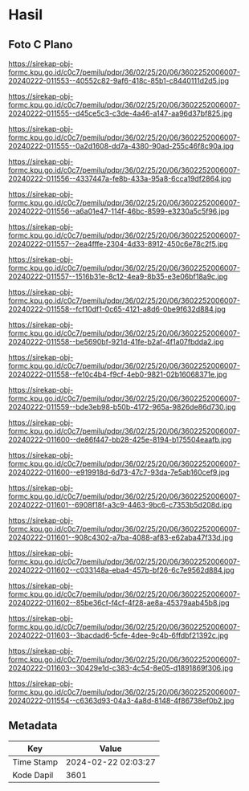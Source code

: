 # Hasil

## Foto C Plano

https://sirekap-obj-formc.kpu.go.id/c0c7/pemilu/pdpr/36/02/25/20/06/3602252006007-20240222-011553--40552c82-9af6-418c-85b1-c8440111d2d5.jpg

https://sirekap-obj-formc.kpu.go.id/c0c7/pemilu/pdpr/36/02/25/20/06/3602252006007-20240222-011555--d45ce5c3-c3de-4a46-a147-aa96d37bf825.jpg

https://sirekap-obj-formc.kpu.go.id/c0c7/pemilu/pdpr/36/02/25/20/06/3602252006007-20240222-011555--0a2d1608-dd7a-4380-90ad-255c46f8c90a.jpg

https://sirekap-obj-formc.kpu.go.id/c0c7/pemilu/pdpr/36/02/25/20/06/3602252006007-20240222-011556--4337447a-fe8b-433a-95a8-6cca19df2864.jpg

https://sirekap-obj-formc.kpu.go.id/c0c7/pemilu/pdpr/36/02/25/20/06/3602252006007-20240222-011556--a6a01e47-114f-46bc-8599-e3230a5c5f96.jpg

https://sirekap-obj-formc.kpu.go.id/c0c7/pemilu/pdpr/36/02/25/20/06/3602252006007-20240222-011557--2ea4fffe-2304-4d33-8912-450c6e78c2f5.jpg

https://sirekap-obj-formc.kpu.go.id/c0c7/pemilu/pdpr/36/02/25/20/06/3602252006007-20240222-011557--1516b31e-8c12-4ea9-8b35-e3e06bf18a9c.jpg

https://sirekap-obj-formc.kpu.go.id/c0c7/pemilu/pdpr/36/02/25/20/06/3602252006007-20240222-011558--fcf10df1-0c65-4121-a8d6-0be9f632d884.jpg

https://sirekap-obj-formc.kpu.go.id/c0c7/pemilu/pdpr/36/02/25/20/06/3602252006007-20240222-011558--be5690bf-921d-41fe-b2af-4f1a07fbdda2.jpg

https://sirekap-obj-formc.kpu.go.id/c0c7/pemilu/pdpr/36/02/25/20/06/3602252006007-20240222-011558--fe10c4b4-f9cf-4eb0-9821-02b16068371e.jpg

https://sirekap-obj-formc.kpu.go.id/c0c7/pemilu/pdpr/36/02/25/20/06/3602252006007-20240222-011559--bde3eb98-b50b-4172-965a-9826de86d730.jpg

https://sirekap-obj-formc.kpu.go.id/c0c7/pemilu/pdpr/36/02/25/20/06/3602252006007-20240222-011600--de86f447-bb28-425e-8194-b175504eaafb.jpg

https://sirekap-obj-formc.kpu.go.id/c0c7/pemilu/pdpr/36/02/25/20/06/3602252006007-20240222-011600--e919918d-6d73-47c7-93da-7e5ab160cef9.jpg

https://sirekap-obj-formc.kpu.go.id/c0c7/pemilu/pdpr/36/02/25/20/06/3602252006007-20240222-011601--6908f18f-a3c9-4463-9bc6-c7353b5d208d.jpg

https://sirekap-obj-formc.kpu.go.id/c0c7/pemilu/pdpr/36/02/25/20/06/3602252006007-20240222-011601--908c4302-a7ba-4088-af83-e62aba47f33d.jpg

https://sirekap-obj-formc.kpu.go.id/c0c7/pemilu/pdpr/36/02/25/20/06/3602252006007-20240222-011602--c033148a-eba4-457b-bf26-6c7e9562d884.jpg

https://sirekap-obj-formc.kpu.go.id/c0c7/pemilu/pdpr/36/02/25/20/06/3602252006007-20240222-011602--85be36cf-f4cf-4f28-ae8a-45379aab45b8.jpg

https://sirekap-obj-formc.kpu.go.id/c0c7/pemilu/pdpr/36/02/25/20/06/3602252006007-20240222-011603--3bacdad6-5cfe-4dee-9c4b-6ffdbf21392c.jpg

https://sirekap-obj-formc.kpu.go.id/c0c7/pemilu/pdpr/36/02/25/20/06/3602252006007-20240222-011603--30429e1d-c383-4c54-8e05-d1891869f306.jpg

https://sirekap-obj-formc.kpu.go.id/c0c7/pemilu/pdpr/36/02/25/20/06/3602252006007-20240222-011554--c6363d93-04a3-4a8d-8148-4f86738ef0b2.jpg


## Metadata

| Key        | Value               |
| ---------- | ------------------- |
| Time Stamp | 2024-02-22 02:03:27 |
| Kode Dapil | 3601                |




